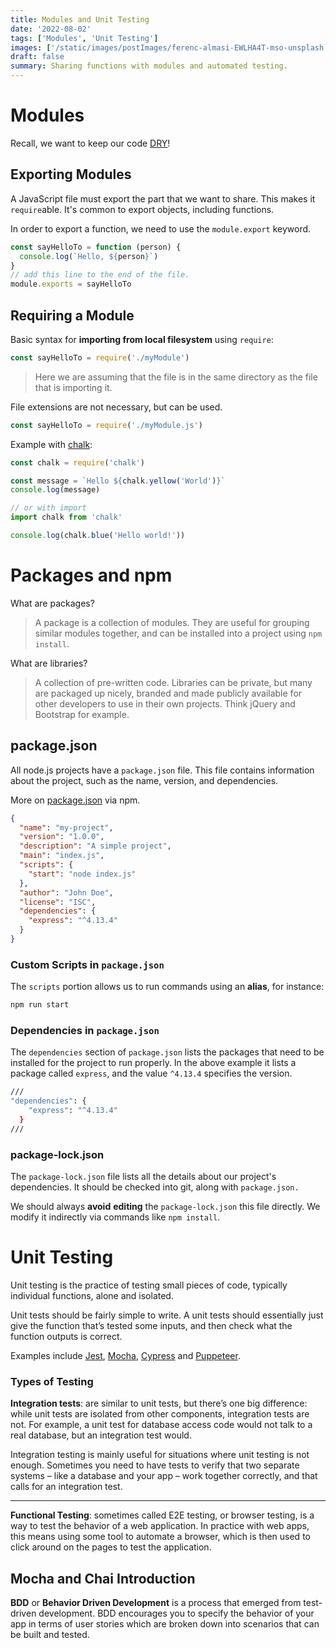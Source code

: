 ```yaml
---
title: Modules and Unit Testing
date: '2022-08-02'
tags: ['Modules', 'Unit Testing']
images: ['/static/images/postImages/ferenc-almasi-EWLHA4T-mso-unsplash.jpg']
draft: false
summary: Sharing functions with modules and automated testing.
---
```


# Modules

Recall, we want to keep our code [DRY](https://en.wikipedia.org/wiki/Don%27t_repeat_yourself#DRY_vs_WET_solutions)!

## Exporting Modules

A JavaScript file must export the part that we want to share. This makes it `require`able. It's common to export objects, including functions.

In order to export a function, we need to use the `module.export` keyword.

```js
const sayHelloTo = function (person) {
  console.log(`Hello, ${person}`)
}
// add this line to the end of the file.
module.exports = sayHelloTo
```

## Requiring a Module

Basic syntax for **importing from local filesystem** using `require`:

```js
const sayHelloTo = require('./myModule')
```

> Here we are assuming that the file is in the same directory as the file that is importing it.

File extensions are not necessary, but can be used.

```js
const sayHelloTo = require('./myModule.js')
```

Example with [chalk](https://github.com/chalk/chalk):

```js
const chalk = require('chalk')

const message = `Hello ${chalk.yellow('World')}`
console.log(message)

// or with import
import chalk from 'chalk'

console.log(chalk.blue('Hello world!'))
```

# Packages and npm

What are packages?

> A package is a collection of modules. They are useful for grouping similar modules together, and can be installed into a project using `npm install`.

What are libraries?

> A collection of pre-written code. Libraries can be private, but many are packaged up nicely, branded and made publicly available for other developers to use in their own projects. Think jQuery and Bootstrap for example.

## package.json

All node.js projects have a `package.json` file. This file contains information about the project, such as the name, version, and dependencies.

More on [package.json](https://docs.npmjs.com/cli/v8/configuring-npm/package-json) via npm.

```json
{
  "name": "my-project",
  "version": "1.0.0",
  "description": "A simple project",
  "main": "index.js",
  "scripts": {
    "start": "node index.js"
  },
  "author": "John Doe",
  "license": "ISC",
  "dependencies": {
    "express": "^4.13.4"
  }
}
```

### Custom Scripts in `package.json`

The `scripts` portion allows us to run commands using an **alias**, for instance:

```bash
npm run start
```

### Dependencies in `package.json`

The `dependencies` section of `package.json` lists the packages that need to be installed for the project to run properly. In the above example it lists a package called `express`, and the value `^4.13.4` specifies the version.

```bash
///
"dependencies": {
    "express": "^4.13.4"
  }
///
```

### package-lock.json

The `package-lock.json` file lists all the details about our project's dependencies. It should be checked into git, along with `package.json.`

We should always **avoid** **editing** the `package-lock.json` this file directly. We modify it indirectly via commands like `npm install`.

# Unit Testing

Unit testing is the practice of testing small pieces of code, typically individual functions, alone and isolated.

Unit tests should be fairly simple to write. A unit tests should essentially just give the function that’s tested some inputs, and then check what the function outputs is correct.

Examples include [Jest](https://jestjs.io/), [Mocha](https://mochajs.org/), [Cypress](https://docs.cypress.io/guides/overview/why-cypress) and [Puppeteer](https://jestjs.io/docs/puppeteer).

### Types of Testing

**Integration tests**: are similar to unit tests, but there’s one big difference: while unit tests are isolated from other components, integration tests are not. For example, a unit test for database access code would not talk to a real database, but an integration test would.

Integration testing is mainly useful for situations where unit testing is not enough. Sometimes you need to have tests to verify that two separate systems – like a database and your app – work together correctly, and that calls for an integration test.

---

**Functional Testing**: sometimes called E2E testing, or browser testing, is a way to test the behavior of a web application. In practice with web apps, this means using some tool to automate a browser, which is then used to click around on the pages to test the application.

## Mocha and Chai Introduction

**BDD** or **Behavior Driven Development** is a process that emerged from test-driven development. BDD encourages you to specify the behavior of your app in terms of user stories which are broken down into scenarios that can be built and tested.

